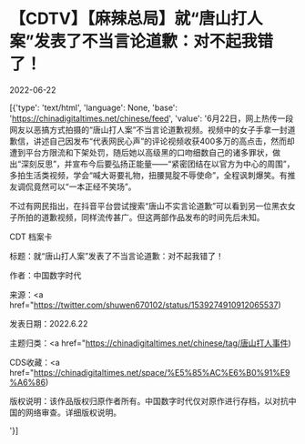 # 【CDTV】【麻辣总局】就“唐山打人案”发表了不当言论道歉：对不起我错了！

2022-06-22

[{'type': 'text/html', 'language': None, 'base': 'https://chinadigitaltimes.net/chinese/feed', 'value': '6月22日，网上热传一段网友以恶搞方式拍摄的“唐山打人案”不当言论道歉视频。视频中的女子手拿一封道歉信，讲述自己因发布“代表网民心声”的评论视频收获400多万的高点击，然而却遭到平台方限流和下架处罚，随后她以高级黑的口吻细数自己的诸多罪状，做出“深刻反思”，并宣布今后要弘扬正能量——“紧密团结在以官方为中心的周围”，多拍生活类视频，学会“喊大哥要礼物，扭腰晃腚不辱使命”，全程讽刺爆笑。有推友调侃竟然可以“一本正经不笑场”。



不过有网民指出，在抖音平台尝试搜索“唐山不实言论道歉”可以看到另一位黑衣女子所拍的道歉视频，同样流传甚广。但这两部作品发布的时间先后未知。





CDT 档案卡

标题：就“唐山打人案”发表了不当言论道歉：对不起我错了！

作者：中国数字时代

来源：<a href="https://twitter.com/shuwen670102/status/1539274910912065537)

发表日期：2022.6.22

主题归类：<a href="https://chinadigitaltimes.net/chinese/tag/唐山打人事件)

CDS收藏：<a href="https://chinadigitaltimes.net/space/%E5%85%AC%E6%B0%91%E9%A6%86)

版权说明：该作品版权归原作者所有。中国数字时代仅对原作进行存档，以对抗中国的网络审查。详细版权说明。



'}]